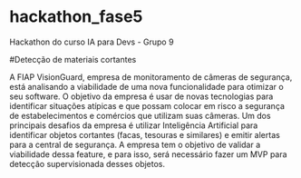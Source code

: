 # hackathon_fase5
Hackathon do curso IA para Devs - Grupo 9

#Detecção de materiais cortantes

  A FIAP VisionGuard, empresa de monitoramento de câmeras de
segurança, está analisando a viabilidade de uma nova funcionalidade para
otimizar o seu software.
  O objetivo da empresa é usar de novas tecnologias para identificar
situações atípicas e que possam colocar em risco a segurança de
estabelecimentos e comércios que utilizam suas câmeras.
  Um dos principais desafios da empresa é utilizar Inteligência Artificial
para identificar objetos cortantes (facas, tesouras e similares) e emitir alertas
para a central de segurança.
  A empresa tem o objetivo de validar a viabilidade dessa feature, e para
isso, será necessário fazer um MVP para detecção supervisionada desses
objetos.

